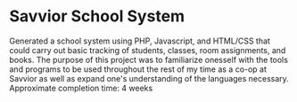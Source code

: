 # Savvior School System
Generated a school system using PHP, Javascript, and HTML/CSS that could carry out basic tracking of students, classes, room assignments, and books. The purpose of this project was to familiarize onesself with the tools and programs to be used throughout the rest of my time as a co-op at Savvior as well as expand one's understanding of the languages necessary. Approximate completion time: 4 weeks
